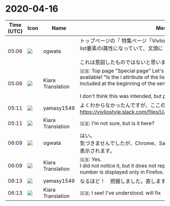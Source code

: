 # 2020-04-16

|Time (UTC)|Icon|Name|Message|
|---|---|---|---|
|05:06|![](https://avatars.slack-edge.com/2019-11-22/845042642576_070441337abaca9fb7b3_72.png)|ogwata|トップページの「 特集ページ「Vivliostyle で本を作ろう！」公開中！ 」がlist要素のi属性になっていて、文頭に「1」の番号が入ってしまっています。<br><br>これは意図したものではないと思いますが、修正をお願いします。|
|05:06|![](https://avatars.slack-edge.com/2019-08-21/732685848020_f3f20736795184660348_72.png)|Kiara Translation|🇬🇧: Top page "Special page" Let's make a book with Vivliostyle! "Is now available! "Is the i attribute of the list element, and the number" 1 "is included at the beginning of the sentence.<br><br>I don't think this was intended, but please fix it.|
|05:11|![](https://secure.gravatar.com/avatar/b2dffef7ce30f6f8f399f2a172229711.jpg?s=72&d=https%3A%2F%2Fa.slack-edge.com%2Fdf10d%2Fimg%2Favatars%2Fava_0012-72.png)|yamasy1549|よくわからなかったんですが、ここのことですか？<br>https://vivliostyle.slack.com/files/UJ734DS4V/F011Y2UEFDZ/image.png|
|05:11|![](https://avatars.slack-edge.com/2019-08-21/732685848020_f3f20736795184660348_72.png)|Kiara Translation|🇬🇧: I'm not sure, but is it here?|
|06:09|![](https://avatars.slack-edge.com/2019-11-22/845042642576_070441337abaca9fb7b3_72.png)|ogwata|はい。<br>気づきませんでしたが、Chrome、Safariでは再現せず、Firefoxだけで番号が表示されます。|
|06:09|![](https://avatars.slack-edge.com/2019-08-21/732685848020_f3f20736795184660348_72.png)|Kiara Translation|🇬🇧: Yes.<br>I did not notice it, but it does not reproduce in Chrome and Safari, and the number is displayed only in Firefox.|
|06:13|![](https://secure.gravatar.com/avatar/b2dffef7ce30f6f8f399f2a172229711.jpg?s=72&d=https%3A%2F%2Fa.slack-edge.com%2Fdf10d%2Fimg%2Favatars%2Fava_0012-72.png)|yamasy1549|なるほど！　把握しました。直します|
|06:13|![](https://avatars.slack-edge.com/2019-08-21/732685848020_f3f20736795184660348_72.png)|Kiara Translation|🇬🇧: I see! I've understood. will fix|
